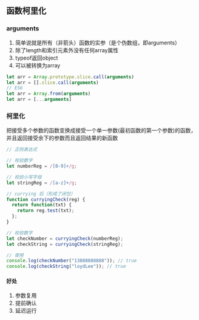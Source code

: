 ## 函数柯里化

### arguments

1. 简单说就是所有（非箭头）函数的实参（是个伪数组，即arguments）
1. 除了length和索引元素外没有任何array属性
1. typeof返回object
1. 可以被转换为array

```js
let arr = Array.prototype.slice.call(arguments)
let arr = [].slice.call(arguments)
// ES6
let arr = Array.from(arguments)
let arr = [...arguments]
```

### 柯里化

把接受多个参数的函数变换成接受一个单一参数(最初函数的第一个参数)的函数，并且返回接受余下的参数而且返回结果的新函数

```js
// 正则表达式

// 校验数字
let numberReg = /[0-9]+/g;

// 校验小写字母
let stringReg = /[a-z]+/g;

// currying 后（形成了闭包）
function curryingCheck(reg) {
  return function(txt) {
    return reg.test(txt);
  };
}

// 校验数字
let checkNumber = curryingCheck(numberReg);
let checkString = curryingCheck(stringReg);

// 使用
console.log(checkNumber("13888888888")); // true
console.log(checkString("loydLee")); // true
```

#### 好处

1. 参数复用
1. 提前确认
1. 延迟运行